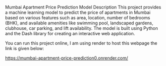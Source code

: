 Mumbai Apartment Price Prediction Model Description This project provides a machine learning model to predict the price of apartments in Mumbai based on various features such as area, location, number of bedrooms (BHK), and available amenities like swimming pool, landscaped gardens, clubhouse, car parking, and lift availability. The model is built using Python and the Dash library for creating an interactive web application.


You can run this project online, I am using render to host this webpage the link is given below:


https://mumbai-apartment-price-prediction0.onrender.com/
